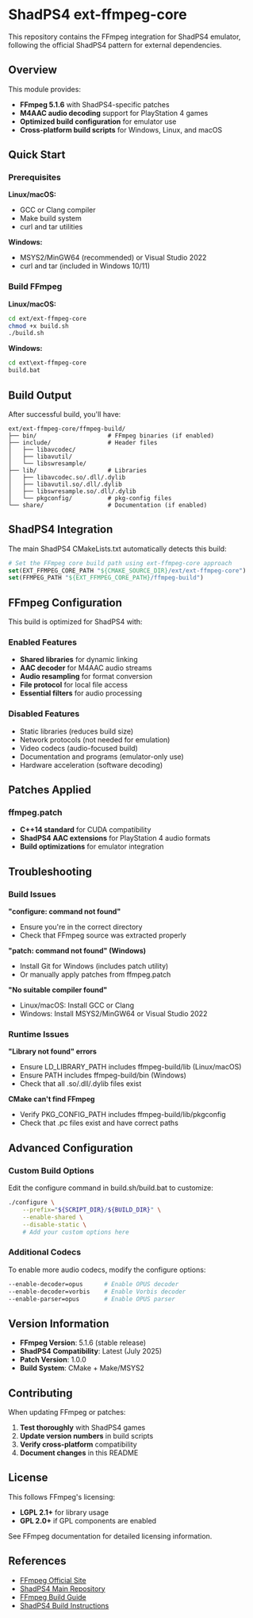 # ShadPS4 ext-ffmpeg-core

This repository contains the FFmpeg integration for ShadPS4 emulator, following the official ShadPS4 pattern for external dependencies.

## Overview

This module provides:
- **FFmpeg 5.1.6** with ShadPS4-specific patches
- **M4AAC audio decoding** support for PlayStation 4 games
- **Optimized build configuration** for emulator use
- **Cross-platform build scripts** for Windows, Linux, and macOS

## Quick Start

### Prerequisites

**Linux/macOS:**
- GCC or Clang compiler
- Make build system
- curl and tar utilities

**Windows:**
- MSYS2/MinGW64 (recommended) or Visual Studio 2022
- curl and tar (included in Windows 10/11)

### Build FFmpeg

**Linux/macOS:**
```bash
cd ext/ext-ffmpeg-core
chmod +x build.sh
./build.sh
```

**Windows:**
```cmd
cd ext\ext-ffmpeg-core
build.bat
```

## Build Output

After successful build, you'll have:

```
ext/ext-ffmpeg-core/ffmpeg-build/
├── bin/                    # FFmpeg binaries (if enabled)
├── include/                # Header files
│   ├── libavcodec/
│   ├── libavutil/
│   └── libswresample/
├── lib/                    # Libraries
│   ├── libavcodec.so/.dll/.dylib
│   ├── libavutil.so/.dll/.dylib
│   ├── libswresample.so/.dll/.dylib
│   └── pkgconfig/          # pkg-config files
└── share/                  # Documentation (if enabled)
```

## ShadPS4 Integration

The main ShadPS4 CMakeLists.txt automatically detects this build:

```cmake
# Set the FFmpeg core build path using ext-ffmpeg-core approach
set(EXT_FFMPEG_CORE_PATH "${CMAKE_SOURCE_DIR}/ext/ext-ffmpeg-core")
set(FFMPEG_PATH "${EXT_FFMPEG_CORE_PATH}/ffmpeg-build")
```

## FFmpeg Configuration

This build is optimized for ShadPS4 with:

### Enabled Features
- **Shared libraries** for dynamic linking
- **AAC decoder** for M4AAC audio streams
- **Audio resampling** for format conversion
- **File protocol** for local file access
- **Essential filters** for audio processing

### Disabled Features
- Static libraries (reduces build size)
- Network protocols (not needed for emulation)
- Video codecs (audio-focused build)
- Documentation and programs (emulator-only use)
- Hardware acceleration (software decoding)

## Patches Applied

### ffmpeg.patch
- **C++14 standard** for CUDA compatibility
- **ShadPS4 AAC extensions** for PlayStation 4 audio formats
- **Build optimizations** for emulator integration

## Troubleshooting

### Build Issues

**"configure: command not found"**
- Ensure you're in the correct directory
- Check that FFmpeg source was extracted properly

**"patch: command not found" (Windows)**
- Install Git for Windows (includes patch utility)
- Or manually apply patches from ffmpeg.patch

**"No suitable compiler found"**
- Linux/macOS: Install GCC or Clang
- Windows: Install MSYS2/MinGW64 or Visual Studio 2022

### Runtime Issues

**"Library not found" errors**
- Ensure LD_LIBRARY_PATH includes ffmpeg-build/lib (Linux/macOS)
- Ensure PATH includes ffmpeg-build/bin (Windows)
- Check that all .so/.dll/.dylib files exist

**CMake can't find FFmpeg**
- Verify PKG_CONFIG_PATH includes ffmpeg-build/lib/pkgconfig
- Check that .pc files exist and have correct paths

## Advanced Configuration

### Custom Build Options

Edit the configure command in build.sh/build.bat to customize:

```bash
./configure \
    --prefix="${SCRIPT_DIR}/${BUILD_DIR}" \
    --enable-shared \
    --disable-static \
    # Add your custom options here
```

### Additional Codecs

To enable more audio codecs, modify the configure options:

```bash
--enable-decoder=opus      # Enable OPUS decoder
--enable-decoder=vorbis    # Enable Vorbis decoder
--enable-parser=opus       # Enable OPUS parser
```

## Version Information

- **FFmpeg Version**: 5.1.6 (stable release)
- **ShadPS4 Compatibility**: Latest (July 2025)
- **Patch Version**: 1.0.0
- **Build System**: CMake + Make/MSYS2

## Contributing

When updating FFmpeg or patches:

1. **Test thoroughly** with ShadPS4 games
2. **Update version numbers** in build scripts
3. **Verify cross-platform** compatibility
4. **Document changes** in this README

## License

This follows FFmpeg's licensing:
- **LGPL 2.1+** for library usage
- **GPL 2.0+** if GPL components are enabled

See FFmpeg documentation for detailed licensing information.

## References

- [FFmpeg Official Site](https://ffmpeg.org/)
- [ShadPS4 Main Repository](https://github.com/shadps4-emu/shadPS4)
- [FFmpeg Build Guide](https://trac.ffmpeg.org/wiki/CompilationGuide)
- [ShadPS4 Build Instructions](https://github.com/shadps4-emu/shadPS4/blob/main/documents/)
